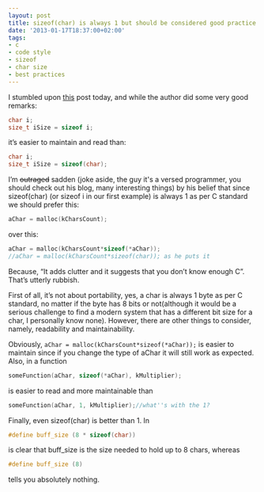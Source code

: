 ```yaml
---
layout: post
title: sizeof(char) is always 1 but should be considered good practice
date: '2013-01-17T18:37:00+02:00'
tags:
- c
- code style
- sizeof
- char size
- best practices
---
```

I stumbled upon [this](https://drj11.wordpress.com/2007/04/08/sizeofchar-is-1/) post today, and while the author did some very good remarks:

```c
char i;
size_t iSize = sizeof i;
```

it’s easier to maintain and read than:

```c
char i;
size_t iSize = sizeof(char);
```

I’m ~~outraged~~ sadden (joke aside, the guy it's a versed programmer, you should check out his blog, many interesting things) by his belief that since sizeof(char) (or sizeof i in our first example) is always 1 as per C standard we should prefer this:

```c
aChar = malloc(kCharsCount);
```

over this:

```c
aChar = malloc(kCharsCount*sizeof(*aChar));
//aChar = malloc(kCharsCount*sizeof(char)); as he puts it
```

Because, “It adds clutter and it suggests that you don’t know enough C”. That’s utterly rubbish.

First of all, it’s not about portability, yes, a char is always 1 byte as per C standard, no matter if the byte has 8 bits or not(although it would be a serious challenge to find a modern system that has a different bit size for a char, I personally know none). However, there are other things to consider, namely, readability and maintainability.

Obviously, `aChar = malloc(kCharsCount*sizeof(*aChar));` is easier to maintain since if you change the type of aChar it will still work as expected. Also, in a function

```c
someFunction(aChar, sizeof(*aChar), kMultiplier);
```

is easier to read and more maintainable than

```c
someFunction(aChar, 1, kMultiplier);//what''s with the 1?
```

Finally, even sizeof(char) is better than 1. In

```c
#define buff_size (8 * sizeof(char))
```

is clear that buff_size is the size needed to hold up to 8 chars, whereas

```c
#define buff_size (8)
```

tells you absolutely nothing.
